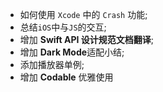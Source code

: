 

- 如何使用 `Xcode` 中的 `Crash` 功能;
- 总结`iOS`中与`JS`的交互;
- 增加 **Swift API 设计规范文档翻译**;
- 增加 **Dark Mode**适配小结;         
- 添加播放器单例;           
- 增加 **Codable** 优雅使用                
